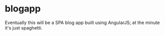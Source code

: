 # blogapp

Eventually this will be a SPA blog app built using AngularJS; at the minute it's just spaghetti.
